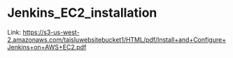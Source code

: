 # Jenkins_EC2_installation
Link: https://s3-us-west-2.amazonaws.com/taisluwebsitebucket1/HTML/pdf/Install+and+Configure+Jenkins+on+AWS+EC2.pdf
